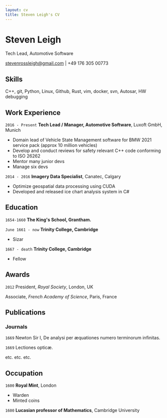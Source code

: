 ```yaml
---
layout: cv
title: Steven Leigh's CV
---
```

# Steven Leigh
Tech Lead, Automotive Software


stevenrossleigh@gmail.com | +49 176 305 00773


## Skills

C++, git, Python, Linux, Github, Rust, vim, docker, svn, Autosar, HW debugging

## Work Experience
`2016 - Present`
__Tech Lead / Manager, Automotive Software__, Luxoft GmbH, Munich
- Domain lead of Vehicle State Management software for BMW 2021 service pack (approx 10 million vehicles)
- Develop and conduct reviews for safety relevant C++ code conforming to ISO 26262
- Mentor many junior devs
- Manage six devs


`2014 - 2016`
__Imagery Data Specialist__, Canatec, Calgary
- Optimize geospatial data processing using CUDA
- Developed and released ice chart analysis system in C#

## Education

`1654-1660`
__The King's School, Grantham.__

`June 1661 - now`
__Trinity College, Cambridge__

- Sizar

`1667 - death`
__Trinity College, Cambridge__

- Fellow



## Awards

`2012`
President, *Royal Society*, London, UK

Associate, *French Academy of Science*, Paris, France



## Publications

<!-- A list is also available [online](http://scholar.google.co.uk/citations?user=LTOTl0YAAAAJ) -->

### Journals

`1669`
Newton Sir I, De analysi per æquationes numero terminorum infinitas. 

`1669`
Lectiones opticæ.

etc. etc. etc.



## Occupation

`1600`
__Royal Mint__, London

- Warden
- Minted coins

`1600`
__Lucasian professor of Mathematics__, Cambridge University



<!-- ### Footer

Last updated: May 2013 -->


